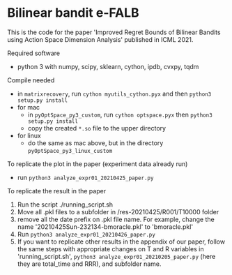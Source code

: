 # Bilinear bandit e-FALB

This is the code for the paper 'Improved Regret Bounds of Bilinear Bandits using Action Space Dimension Analysis' published in ICML 2021.

Required software
 - python 3 with numpy, scipy, sklearn, cython, ipdb, cvxpy, tqdm

Compile needed
 - in `matrixrecovery`, run `cython myutils_cython.pyx` and then `python3 setup.py install`
 - for mac
    - in `pyOptSpace_py3_custom`, run `cython optspace.pyx` then `python3 setup.py install`
    - copy the created `*.so` file to the upper directory
 - for linux
    - do the same as mac above, but in the directory `pyOptSpace_py3_linux_custom`

To replicate the plot in the paper (experiment data already run)
 - run `python3 analyze_expr01_20210425_paper.py`

To replicate the result in the paper
  1. Run the script ./running_script.sh
  2. Move all .pkl files to a subfolder in /res-20210425/R001/T10000 folder 
  3. remove all the date prefix on .pkl file name. For example, change the name '20210425Sun-232134-bmoracle.pkl' to 'bmoracle.pkl'
  4. Run `python3 analyze_expr01_20210426_paper.py`
  5. If you want to replicate other results in the appendix of our paper, follow the same steps with appropriate changes on T and R variables in 'running_script.sh', `python3 analyze_expr01_20210205_paper.py` (here they are total_time and RRR), and subfolder name. 


<!--
# License

This SDK is distributed under the [Apache License, Version 2.0](http://www.apache.org/licenses/LICENSE-2.0), see [LICENSE](./LICENSE) and [NOTICE](./NOTICE) for more information.
-->

